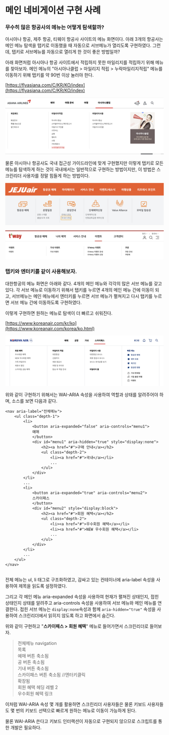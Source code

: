 # 메인 네비게이션 구현 사례

### 무수히 많은 항공사의 메뉴는 어떻게 탐색할까?

아시아나 항공, 제주 항공, 티웨이 항공사 사이트의 메뉴 화면이다. 아래 3개의 항공사는 메인 메뉴 탐색을 탭키로 이동했을 때 자동으로 서브메뉴가 열리도록 구현하였다. 그런데, 탭키로 서브메뉴를 자동으로 열리게 한 것이 좋은 방법일까? 

아래 화면처럼 아시아나 항공 사이트에서 적립하지 못한 마일리지를 적립하기 위해 메뉴를 찾아보자. 메인 메뉴의 "아시아나클럽 &gt; 마일리지 적립 &gt; 누락마일리지적립" 메뉴를 이동하기 위해 탭키를 약  90번 이상 눌러야 한다.

[https://flyasiana.com/C/KR/KO/index](https://flyasiana.com/C/KR/KO/index)

![&#xC8FC;&#xC694; &#xBA54;&#xB274;&#xB85C; &#xC2A4;&#xD0B5;&#xD558;&#xC5EC; 90&#xBC88; &#xC774;&#xC0C1; &#xD0ED;&#xD0A4;&#xB97C; &#xB204;&#xB974;&#xBA74; &#xB204;&#xB77D;&#xB9C8;&#xC77C;&#xB9AC;&#xC9C0;&#xC801;&#xB9BD;&#xC73C;&#xB85C; &#xC774;&#xB3D9;&#xD55C;&#xB2E4;](../../.gitbook/assets/2019-08-16-3.23.04.png)

물론 아시아나 항공사도 국내 접근성 가이드라인에 맞게 구현했지만 이렇게 탭키로 모든 메뉴를 탐색하게 하는 것이 국내에서는 일반적으로 구현하는 방법이지만, 이 방법은 스크린리더 사용자를 정말 힘들게 하는 방법이다. 

![&#xD0ED;&#xD0A4;&#xB85C; &#xBAA8;&#xB4E0; &#xBA54;&#xB274;&#xB97C; &#xD0D0;&#xC0C9;&#xD574;&#xC57C; &#xD558;&#xB294; &#xC81C;&#xC8FC; &#xD56D;&#xACF5;](../../.gitbook/assets/2019-08-16-2.51.54.png)

![&#xD0ED;&#xD0A4;&#xB85C; &#xBAA8;&#xB4E0; &#xBA54;&#xB274;&#xB97C; &#xD0D0;&#xC0C9;&#xD574;&#xC57C; &#xD558;&#xB294; &#xD2F0;&#xC6E8;&#xC774; &#xD56D;&#xACF5;](../../.gitbook/assets/2019-08-16-2.52.57.png)

### 탭키와 엔터키를 같이 사용해보자.

대한항공의 메뉴 화면은 아래와 같다. 4개의 메인 메뉴와 각각의 많은 서브 메뉴를 갖고 있다. 각 서브 메뉴로 이동하기 위해서 탭키를 누르면 4개의 메인 메뉴 간에 이동이 되고, 서브메뉴는 메인 메뉴에서 엔터키를 누르면 서브 메뉴가 펼쳐지고 다시 탭키를 누르면 서브 메뉴 간에 이동하도록 구현하였다.

이렇게 구현하면 원하는 메뉴로 탐색이 더 빠르고 쉬워진다.

[https://www.koreanair.com/kr/ko](https://www.koreanair.com/korea/ko.html)

![](../../.gitbook/assets/2021-05-03-6.28.58.png)

 위와 같이 구현하기 위해서는 WAI-ARIA 속성을 사용하여 역할과 상태를 알려주어야 하며, 소스를 보면 다음과 같다.

```markup
<nav aria-label="전체메뉴">
    <ul class="depth-1">
        <li>
            <button aria-expanded="false" aria-controls="menu1">
            예매
            </button>
            <div id="menu1" aria-hidden="true" style="display:none">
                <h2><a href="#">구매 안내</a></h2>
                <ul class="depth-2">
                    <li><a href="#">국내</a></li>
                    ...
                </ul>
            </div>
        </li>
        ...
        <li>
            <button aria-expanded="true" aria-controls="menu2">
            스카이패스
            </button>
            <div id="menu2" style="display:block">
                <h2><a href="#">회원 혜택</a></h2>
                <ul class="depth-2">
                    <li><a href="#">우수회원 혜택</a></li>
                    <li><a href="#">NEW 우수회원 혜택</a></li>
                    ...
                </ul>
            </div>
        </li>
        ...
    </ul>
</nav>


```

전체 메뉴는 ul, li 태그로 구조화하였고,  감싸고 있는 컨테이너에 aria-label 속성을 사용하여 제목을 읽도록 설정하였다. 

그리고 각 메인 메뉴 aria-expanded 속성을 사용하여 현재가 펼쳐진 상태인지, 접힌 상태인지 상태를 알려주고 aria-controls 속성을 사용하여 서브 메뉴와 메인 메뉴를 연결한다. 접힌 서브 메뉴는 `display:none`속성과 함께 `aria-hidden="true"` 속성을 사용하여 스크린리더에서 읽히지 않도록 하고 화면에서 숨긴다. 

위와 같이 구현하고 "**스카이패스 &gt; 회원 혜택**" 메뉴로 들어가면서 스크린리더로 들어보자.

> 전체메뉴 navigation  
> 목록   
> 예매 버튼 축소됨  
> 공 버튼 축소됨  
> 기내 버튼 축소됨  
> 스카이패스 버튼 축소됨 //엔터키클릭  
> 확장됨   
> 회원 혜택 헤딩 레벨 2  
> 우수회원 혜택 링크

이처럼 WAI-ARIA 속성 몇 개를 활용하면 스크린리더 사용자들은 물론 키보드 사용자들도 몇 번의 키보드 선택으로 빠르게 원하는 메뉴로 이동이 가능하게 된다. 

물론 WAI-ARIA 쓴다고 키보드 인터랙션이 자동으로 구현되지 않으므로 스크립트를 통한 개발은 필요하다.

